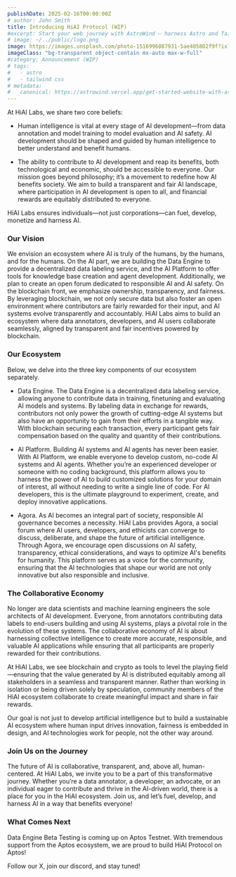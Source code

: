 ```yaml
---
publishDate: 2025-02-16T00:00:00Z
# author: John Smith
title: Introducing HiAI Protocol (WIP)
#excerpt: Start your web journey with AstroWind – harness Astro and Tailwind CSS for a stunning site. Explore our guide now.
# image: ~/../public/logo.png
image: https://images.unsplash.com/photo-1516996087931-5ae405802f9f?ixlib=rb-4.0.3&ixid=M3wxMjA3fDB8MHxwaG90by1wYWdlfHx8fGVufDB8fHx8fA%3D%3D&auto=format&fit=crop&w=2070&q=80
imageClass: "bg-transparent object-contain mx-auto max-w-full"
#category: Announcement (WIP)
# tags:
#   - astro
#   - tailwind css
# metadata:
#   canonical: https://astrowind.vercel.app/get-started-website-with-astro-tailwind-css
---
```


At HiAI Labs, we share two core beliefs:

- Human intelligence is vital at every stage of AI development—from data annotation and model training to model evaluation and AI safety. AI development should be shaped and guided by human intelligence to better understand and benefit humans. 

- The ability to contribute to AI development and reap its benefits, both technological and economic, should be accessible to everyone. 
Our mission goes beyond philosophy; it’s a movement to redefine how AI benefits society. We aim to build a transparent and fair AI landscape, where participation in AI development is open to all, and financial rewards are equitably distributed to everyone. 

HiAI Labs ensures individuals—not just corporations—can fuel, develop, monetize and harness AI. 


### Our Vision

We envision an ecosystem where AI is truly of the humans, by the humans, and for the humans. On the AI part, we are building the Data Engine to provide a decentralized data labeling service, and the AI Platform to offer tools for knowledge base creation and agent development. Additionally, we plan to create an open forum dedicated to responsible AI and AI safety. On the blockchain front, we emphasize ownership, transparency, and fairness. By leveraging blockchain, we not only secure data but also foster an open environment where contributors are fairly rewarded for their input, and AI systems evolve transparently and accountably. HiAI Labs aims to build an ecosystem where data annotators, developers, and AI users collaborate seamlessly, aligned by transparent and fair incentives powered by blockchain. 

### Our Ecosystem 
Below, we delve into the three key components of our ecosystem separately.

- Data Engine.
The Data Engine is a decentralized data labeling service, allowing anyone to contribute data in training, finetuning and evaluating AI models and systems. By labeling data in exchange for rewards, contributors not only power the growth of cutting-edge AI systems but also have an opportunity to gain from their efforts in a tangible way. With blockchain securing each transaction, every participant gets fair compensation based on the quality and quantity of their contributions.

- AI Platform.
Building AI systems and AI agents has never been easier. With AI Platform, we enable everyone to develop custom, no-code AI systems and AI agents. Whether you’re an experienced developer or someone with no coding background, this platform allows you to harness the power of AI to build customized solutions for your domain of interest, all without needing to write a single line of code. For AI developers, this is the ultimate playground to experiment, create, and deploy innovative applications.

- Agora.
As AI becomes an integral part of society, responsible AI governance becomes a necessity. HiAI Labs provides Agora, a social forum where AI users, developers, and ethicists can converge to discuss, deliberate, and shape the future of artificial intelligence. Through Agora, we encourage open discussions on AI safety, transparency, ethical considerations, and ways to optimize AI's benefits for humanity. This platform serves as a voice for the community, ensuring that the AI technologies that shape our world are not only innovative but also responsible and inclusive.

### The Collaborative Economy
No longer are data scientists and machine learning engineers the sole architects of AI development. Everyone, from annotators contributing data labels to end-users building and using AI systems, plays a pivotal role in the evolution of these systems. The collaborative economy of AI is about harnessing collective intelligence to create more accurate, responsible, and valuable AI applications while ensuring that all participants are properly rewarded for their contributions. 

At HiAI Labs, we see blockchain and crypto as tools to level the playing field—ensuring that the value generated by AI is distributed equitably among all stakeholders in a seamless and transparent manner. Rather than working in isolation or being driven solely by speculation, community members of the HiAI ecosystem collaborate to create meaningful impact and share in fair rewards.

Our goal is not just to develop artificial intelligence but to build a sustainable AI ecosystem where human input drives innovation, fairness is embedded in design, and AI technologies work for people, not the other way around.

### Join Us on the Journey
The future of AI is collaborative, transparent, and, above all, human-centered. At HiAI Labs, we invite you to be a part of this transformative journey. Whether you’re a data annotator, a developer, an advocate, or an individual eager to contribute and thrive in the AI-driven world, there is a place for you in the HiAI ecosystem. Join us, and let’s fuel, develop, and harness AI in a way that benefits everyone!

### What Comes Next
Data Engine Beta Testing is coming up on Aptos Testnet. With tremendous support from the Aptos ecosystem, we are proud to build HiAI Protocol on Aptos!

Follow our X, join our discord, and stay tuned!
